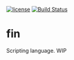 [![license](https://img.shields.io/github/license/mashape/apistatus.svg)](https://github.com/naleksiev/fin/blob/master/LICENSE)
[![Build Status](https://travis-ci.org/naleksiev/fin.svg?branch=master)](https://travis-ci.org/naleksiev/fin)
# fin
Scripting language. WIP
